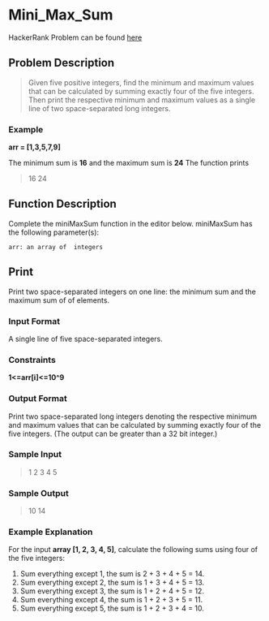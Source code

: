 # Mini_Max_Sum

HackerRank Problem can be found [here](https://www.hackerrank.com/challenges/three-month-preparation-kit-mini-max-sum/problem?isFullScreen=true&h_l=interview&playlist_slugs%5B%5D=preparation-kits&playlist_slugs%5B%5D=three-month-preparation-kit&playlist_slugs%5B%5D=three-month-week-one)

## Problem Description

> Given five positive integers, find the minimum and maximum values that can be calculated by summing exactly four of the five integers. Then print the respective minimum and maximum values as a single line of two space-separated long integers.

### Example

**arr = [1,3,5,7,9]**

The minimum sum is **16** and the maximum sum is **24** The function prints

> 16 24

## Function Description

Complete the miniMaxSum function in the editor below.
miniMaxSum has the following parameter(s):

    arr: an array of  integers

## Print

Print two space-separated integers on one line: the minimum sum and the maximum sum of  of  elements.

### Input Format

A single line of five space-separated integers.

### Constraints

**1<=arr[i]<=10^9**

### Output Format

Print two space-separated long integers denoting the respective minimum and maximum values that can be calculated by summing exactly four of the five integers. (The output can be greater than a 32 bit integer.)

### Sample Input

> 1 2 3 4 5

### Sample Output

> 10 14

### Example Explanation

For the input **array [1, 2, 3, 4, 5]**, calculate the following sums using four of the five integers:

1. Sum everything except 1, the sum is 2 + 3 + 4 + 5 = 14.
2. Sum everything except 2, the sum is 1 + 3 + 4 + 5 = 13.
3. Sum everything except 3, the sum is 1 + 2 + 4 + 5 = 12.
4. Sum everything except 4, the sum is 1 + 2 + 3 + 5 = 11.
5. Sum everything except 5, the sum is 1 + 2 + 3 + 4 = 10.
